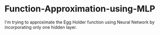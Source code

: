 # Function-Approximation-using-MLP
I'm trying to approximate the Egg Holder function using Neural Network by incorporating only one hidden layer.
